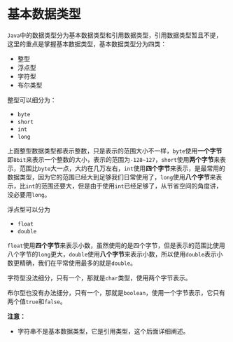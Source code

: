 # 基本数据类型

`Java`中的数据类型分为基本数据类型和引用数据类型，引用数据类型暂且不提，这里的重点是掌握基本数据类型，基本数据类型分为四类：

- 整型
- 浮点型
- 字符型
- 布尔类型



整型可以细分为：

- `byte`
- `short`
- `int`
- `long`

上面整型数据类型都表示整数，只是表示的范围大小不一样，`byte`使用**一个字节**即`8bit`来表示一个整数的大小，表示的范围为`-128~127`，`short`使用**两个字节**来表示，范围比`byte`大一点，大约在几万左右，`int`使用**四个字节**来表示，是最常用的数据类型，因为它的范围已经大到足够我们日常使用了，`long`使用**八个字节**来表示，比`int`的范围还要大，但是由于使用`int`已经足够了，从节省空间的角度讲，没必要用`long`。



浮点型可以分为

- `float`
- `double`

`float`使用**四个字节**来表示小数，虽然使用的是四个字节，但是表示的范围比使用八个字节的`long`更大，`double`使用**八个字节**来表示小数，所以使用`double`表示小数更精确，我们在平常使用最多的就是`double`。



字符型没法细分，只有一个，那就是`char`类型，使用两个字节表示。



布尔型也没有办法细分，只有一个，那就是`boolean`，使用一个字节表示，它只有两个值`true`和`false`。



**注意：**

- 字符串不是基本数据类型，它是引用类型，这个后面详细阐述。